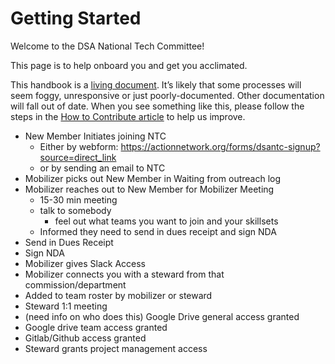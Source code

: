 # Getting Started

Welcome to the DSA National Tech Committee!

This page is to help onboard you and get you acclimated.

This handbook is a [living document](https://en.wikipedia.org/wiki/Living_document). It’s likely that some processes will seem foggy, unresponsive or just poorly-documented. Other documentation will fall out of date. When you see something like this, please follow the steps in the [How to Contribute article](./contributing.md) to help us improve.

- New Member Initiates joining NTC
  - Either by webform: https://actionnetwork.org/forms/dsantc-signup?source=direct_link
  - or by sending an email to NTC
- Mobilizer picks out New Member in Waiting from outreach log
- Mobilizer reaches out to New Member for Mobilizer Meeting
  - 15-30 min meeting
  - talk to somebody
    - feel out what teams you want to join and your skillsets
  - Informed they need to send in dues receipt and sign NDA
- Send in Dues Receipt
- Sign NDA
- Mobilizer gives Slack Access
- Mobilizer connects you with a steward from that commission/department
- Added to team roster by mobilizer or steward
- Steward 1:1 meeting
- (need info on who does this) Google Drive general access granted
- Google drive team access granted
- Gitlab/Github access granted
- Steward grants project management access
